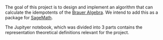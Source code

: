 The goal of this project is to design and implement an algorithm that can calculate the idempotents of the [Brauer Algebra](https://en.wikipedia.org/wiki/Brauer_algebra). We intend to add this as a package for [SageMath](https://www.sagemath.org).

The Jupityer notebook, which was divided into 3 parts contains the representation theoretical definitions relevant for the project.
